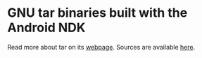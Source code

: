 # GNU tar binaries built with the Android NDK

Read more about tar on its [webpage](https://www.gnu.org/software/tar/).
Sources are available [here](https://ftp.gnu.org/gnu/tar/).

